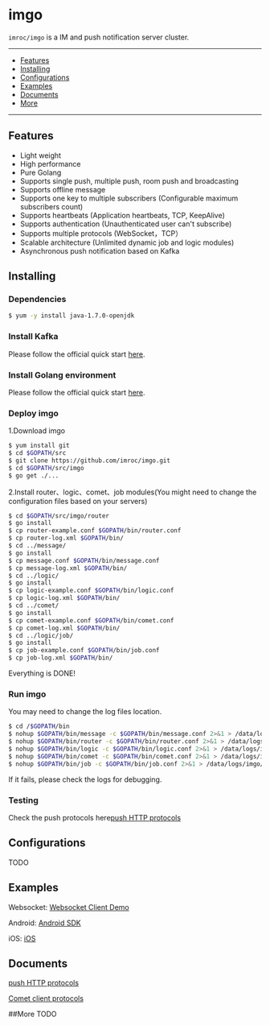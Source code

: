 imgo
==============
`imroc/imgo` is a IM and push notification server cluster.

---------------------------------------
  * [Features](#features)
  * [Installing](#installing)
  * [Configurations](#configurations)
  * [Examples](#examples)
  * [Documents](#documents)
  * [More](#more)

---------------------------------------

## Features
 * Light weight
 * High performance
 * Pure Golang
 * Supports single push, multiple push, room push and broadcasting
 * Supports offline message
 * Supports one key to multiple subscribers (Configurable maximum subscribers count)
 * Supports heartbeats (Application heartbeats, TCP, KeepAlive)
 * Supports authentication (Unauthenticated user can't subscribe)
 * Supports multiple protocols (WebSocket，TCP）
 * Scalable architecture (Unlimited dynamic job and logic modules)
 * Asynchronous push notification based on Kafka

## Installing
### Dependencies
```sh
$ yum -y install java-1.7.0-openjdk
```

### Install Kafka

Please follow the official quick start [here](http://kafka.apache.org/documentation.html#quickstart).

### Install Golang environment

Please follow the official quick start [here](https://golang.org/doc/install).

### Deploy imgo
1.Download imgo
```sh
$ yum install git
$ cd $GOPATH/src
$ git clone https://github.com/imroc/imgo.git
$ cd $GOPATH/src/imgo
$ go get ./...
```

2.Install router、logic、comet、job modules(You might need to change the configuration files based on your servers)
```sh
$ cd $GOPATH/src/imgo/router
$ go install
$ cp router-example.conf $GOPATH/bin/router.conf
$ cp router-log.xml $GOPATH/bin/
$ cd ../message/
$ go install
$ cp message.conf $GOPATH/bin/message.conf
$ cp message-log.xml $GOPATH/bin/
$ cd ../logic/
$ go install
$ cp logic-example.conf $GOPATH/bin/logic.conf
$ cp logic-log.xml $GOPATH/bin/
$ cd ../comet/
$ go install
$ cp comet-example.conf $GOPATH/bin/comet.conf
$ cp comet-log.xml $GOPATH/bin/
$ cd ../logic/job/
$ go install
$ cp job-example.conf $GOPATH/bin/job.conf
$ cp job-log.xml $GOPATH/bin/
```

Everything is DONE!

### Run imgo
You may need to change the log files location.
```sh
$ cd /$GOPATH/bin
$ nohup $GOPATH/bin/message -c $GOPATH/bin/message.conf 2>&1 > /data/logs/imgo/panic-message.log &
$ nohup $GOPATH/bin/router -c $GOPATH/bin/router.conf 2>&1 > /data/logs/imgo/panic-router.log &
$ nohup $GOPATH/bin/logic -c $GOPATH/bin/logic.conf 2>&1 > /data/logs/imgo/panic-logic.log &
$ nohup $GOPATH/bin/comet -c $GOPATH/bin/comet.conf 2>&1 > /data/logs/imgo/panic-comet.log &
$ nohup $GOPATH/bin/job -c $GOPATH/bin/job.conf 2>&1 > /data/logs/imgo/panic-job.log &
```

If it fails, please check the logs for debugging.

### Testing

Check the push protocols here[push HTTP protocols](./doc/push.md)

## Configurations
TODO

## Examples
Websocket: [Websocket Client Demo](https://github.com/imroc/imgo/tree/master/examples/javascript)

Android: [Android SDK](https://github.com/roamdy/imgo-sdk)

iOS: [iOS](https://github.com/roamdy/imgo-oc-sdk)

## Documents
[push HTTP protocols](./doc/en/push.md)

[Comet client protocols](./doc/en/proto.md)

##More
TODO
